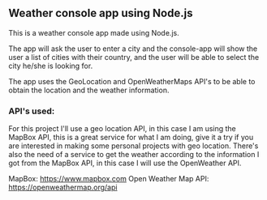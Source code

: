 <h2>Weather console app using Node.js</h2>

This is a weather console app made using Node.js.

The app will ask the user to enter a city and the console-app will show the user a list of cities with their country, and the user will be able to select the city he/she is looking for.

The app uses the GeoLocation and OpenWeatherMaps API's to be able to obtain the location and the weather information.

<h3>API's used:</h3>

For this project I'll use a geo location API, in this case I am using the MapBox API, this is a great service for what I am doing, give it a try if you are interested in making some personal projects with geo location. There's also the need of a service to get the weather according to the information I got from the MapBox API, in this case I will use the OpenWeather API. 

MapBox: https://www.mapbox.com
Open Weather Map API: https://openweathermap.org/api
